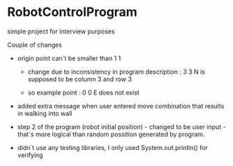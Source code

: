 # RobotControlProgram
simple project for interview purposes


Couple of changes
- origin point can`t be smaller than 1 1
  - change due to inconsistency in program description : 3 3 N is supposed to be column 3 and row 3
    
  - so example point : 0 0 E does not exist
    
- added extra message when user entered move combination that results in walking into wall

- step 2 of the program (robot initial position) - changed to be user input - that`s more logical than random possition generated by program.

- didn`t use any testing libraries, I only used System.out.println() for verifying


